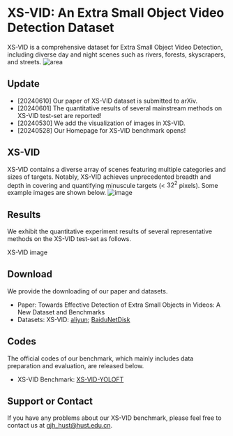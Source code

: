 # XS-VID: An Extra Small Object Video Detection Dataset
XS-VID is a comprehensive dataset for Extra Small Object Video Detection, including diverse day and night scenes such as rivers, forests, skyscrapers, and streets.
![area](imgs/XS-VID_challenge.png)

## Update
- [20240610] Our paper of XS-VID dataset is submitted to arXiv.
- [20240601] The quantitative results of several mainstream methods on XS-VID test-set are reported!
- [20240530] We add the visualization of images in XS-VID.
- [20240528] Our Homepage for XS-VID benchmark opens!


## XS-VID
XS-VID contains a diverse array of scenes featuring multiple categories and sizes of targets. Notably, XS-VID achieves unprecedented breadth and depth in covering and quantifying minuscule targets (< $32^2$ pixels). Some example images are shown below.
![image](imgs/vis.png)

## Results
We exhibit the quantitative experiment results of several representative methods on the XS-VID test-set as follows.

XS-VID image

## Download
We provide the downloading of our paper and datasets.

- Paper: Towards Effective Detection of Extra Small Objects in Videos: A New Dataset and Benchmarks
- Datasets: XS-VID: [aliyun](https://github.com/gjhhust/YOLOFT); [BaiduNetDisk](#)

## Codes
The official codes of our benchmark, which mainly includes data preparation and evaluation, are released below.

- XS-VID Benchmark: [XS-VID-YOLOFT](https://github.com/gjhhust/YOLOFT)

## Support or Contact
If you have any problems about our XS-VID benchmark, please feel free to contact us at gjh_hust@hust.edu.cn.

